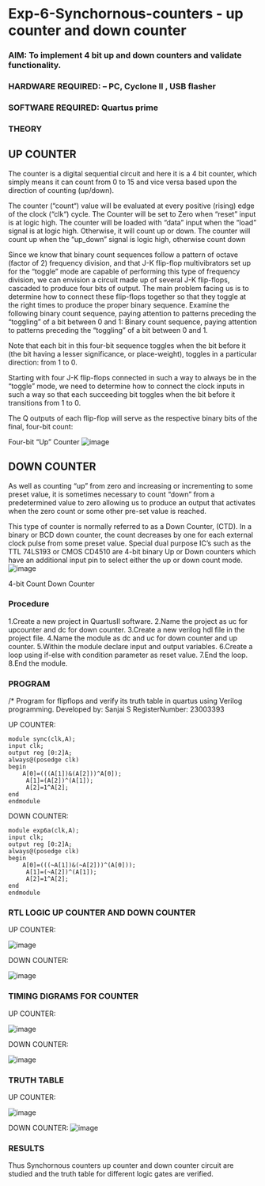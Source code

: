 # Exp-6-Synchornous-counters - up counter and down counter 
### AIM: To implement 4 bit up and down counters and validate  functionality.
### HARDWARE REQUIRED:  – PC, Cyclone II , USB flasher
### SOFTWARE REQUIRED:   Quartus prime
### THEORY 

## UP COUNTER 
The counter is a digital sequential circuit and here it is a 4 bit counter, which simply means it can count from 0 to 15 and vice versa based upon the direction of counting (up/down). 

The counter (“count“) value will be evaluated at every positive (rising) edge of the clock (“clk“) cycle.
The Counter will be set to Zero when “reset” input is at logic high.
The counter will be loaded with “data” input when the “load” signal is at logic high. Otherwise, it will count up or down.
The counter will count up when the “up_down” signal is logic high, otherwise count down

Since we know that binary count sequences follow a pattern of octave (factor of 2) frequency division, and that J-K flip-flop multivibrators set up for the “toggle” mode are capable of performing this type of frequency division, we can envision a circuit made up of several J-K flip-flops, cascaded to produce four bits of output.
The main problem facing us is to determine how to connect these flip-flops together so that they toggle at the right times to produce the proper binary sequence.
Examine the following binary count sequence, paying attention to patterns preceding the “toggling” of a bit between 0 and 1:
Binary count sequence, paying attention to patterns preceding the “toggling” of a bit between 0 and 1.

Note that each bit in this four-bit sequence toggles when the bit before it (the bit having a lesser significance, or place-weight), toggles in a particular direction: from 1 to 0.



 
 

Starting with four J-K flip-flops connected in such a way to always be in the “toggle” mode, we need to determine how to connect the clock inputs in such a way so that each succeeding bit toggles when the bit before it transitions from 1 to 0.

The Q outputs of each flip-flop will serve as the respective binary bits of the final, four-bit count:

 
 

Four-bit “Up” Counter
![image](https://user-images.githubusercontent.com/36288975/169644758-b2f4339d-9532-40c5-af40-8f4f8c942e2c.png)



## DOWN COUNTER 

As well as counting “up” from zero and increasing or incrementing to some preset value, it is sometimes necessary to count “down” from a predetermined value to zero allowing us to produce an output that activates when the zero count or some other pre-set value is reached.

This type of counter is normally referred to as a Down Counter, (CTD). In a binary or BCD down counter, the count decreases by one for each external clock pulse from some preset value. Special dual purpose IC’s such as the TTL 74LS193 or CMOS CD4510 are 4-bit binary Up or Down counters which have an additional input pin to select either the up or down count mode.
![image](https://user-images.githubusercontent.com/36288975/169644844-1a14e123-7228-4ed8-81a9-eb937dff4ac8.png)


4-bit Count Down Counter
### Procedure

1.Create a new project in QuartusII software.
2.Name the project as uc for upcounter and dc for down counter.
3.Create a new verilog hdl file in the project file.
4.Name the module as dc and uc for down counter and up counter.
5.Within the module declare input and output variables. 6.Create a loop using if-else with condition parameter as reset value. 7.End the loop. 8.End the module.


### PROGRAM 
/*
Program for flipflops  and verify its truth table in quartus using Verilog programming.
Developed by: Sanjai S
RegisterNumber:  23003393

UP COUNTER:
```
module sync(clk,A);
input clk;
output reg [0:2]A;
always@(posedge clk)
begin
    A[0]=(((A[1])&(A[2]))^A[0]);
	 A[1]=(A[2])^(A[1]);
	 A[2]=1^A[2];
end 
endmodule
```
DOWN COUNTER:
```
module exp6a(clk,A);
input clk;
output reg [0:2]A;
always@(posedge clk)
begin
    A[0]=(((~A[1])&(~A[2]))^(A[0]));
	 A[1]=(~A[2])^(A[1]);
	 A[2]=1^A[2];
end 
endmodule 
```

### RTL LOGIC UP COUNTER AND DOWN COUNTER  

UP COUNTER:

![image](https://github.com/AdhithyaMR/Exp-7-Synchornous-counters-/assets/118834761/d6f15412-afd6-4cc6-9acb-71b9cbb948f1)

DOWN COUNTER:

![image](https://github.com/AdhithyaMR/Exp-7-Synchornous-counters-/assets/118834761/8220be78-da1b-4e46-b38c-d4018e2cd6a0)

### TIMING DIGRAMS FOR COUNTER  
UP COUNTER:

![image](https://github.com/AdhithyaMR/Exp-7-Synchornous-counters-/assets/118834761/bc0090bc-bd2d-429f-b8fd-26a979742ef0)

DOWN COUNTER:

![image](https://github.com/AdhithyaMR/Exp-7-Synchornous-counters-/assets/118834761/647beabe-25df-42ad-a174-afe29c526bc7)


### TRUTH TABLE 
UP COUNTER:

![image](https://github.com/AdhithyaMR/Exp-7-Synchornous-counters-/assets/118834761/00b10a18-f220-4cae-8fe4-26d86c120eaf)

DOWN COUNTER:
![image](https://github.com/AdhithyaMR/Exp-7-Synchornous-counters-/assets/118834761/b4c938b8-53ca-4e54-8741-e15551defd78)

### RESULTS 
Thus Synchornous counters up counter and down counter circuit are studied and the truth table for different logic gates are verified.
